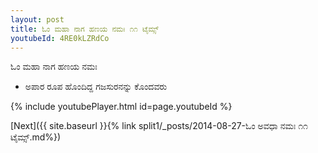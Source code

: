 ```yaml
---
layout: post
title: ಓಂ ಮಹಾ ನಾಗ ಹಣಯ ನಮಃ ೧೧ ಟೈಮ್ಸ್
youtubeId: 4RE0kLZRdCo
---
```

 
 
 ಓಂ ಮಹಾ ನಾಗ ಹಣಯ ನಮಃ  
 
 -  ಅಪಾರ ರೂಪ ಹೊಂದಿದ್ದ ಗಜಸುರನನ್ನು ಕೊಂದವರು 
 
  
 
  
 
 
 
 
 
 


{% include youtubePlayer.html id=page.youtubeId %}
 
[Next]({{ site.baseurl }}{% link  split1/_posts/2014-08-27-ಓಂ ಅವಧಾ ನಮಃ ೧೧ ಟೈಮ್ಸ್.md%})
 

